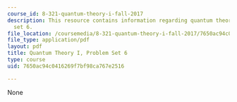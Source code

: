 ```yaml
---
course_id: 8-321-quantum-theory-i-fall-2017
description: This resource contains information regarding quantum theory I, problem
  set 6.
file_location: /coursemedia/8-321-quantum-theory-i-fall-2017/7650ac94c0416269f7bf98ca767e2516_MIT8_321F17_Pset6.pdf
file_type: application/pdf
layout: pdf
title: Quantum Theory I, Problem Set 6
type: course
uid: 7650ac94c0416269f7bf98ca767e2516

---
```

None